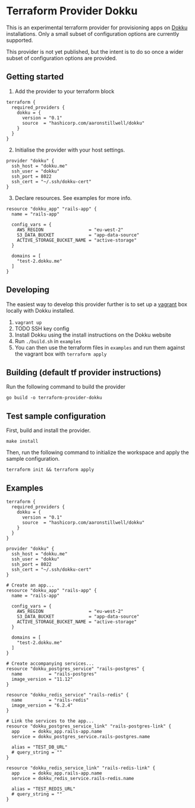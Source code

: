 # Terraform Provider Dokku

This is an experimental terraform provider for provisioning apps on [Dokku](https://dokku.com/) installations. Only a small subset of configuration options are currently supported.

This provider is not yet published, but the intent is to do so once a wider subset of configuration options are provided.

## Getting started

1. Add the provider to your terraform block

```
terraform {
  required_providers {
    dokku = {
      version = "0.1"
      source  = "hashicorp.com/aaronstillwell/dokku"
    }
  }
}
```

2. Initialise the provider with your host settings. 
```
provider "dokku" {
  ssh_host = "dokku.me"
  ssh_user = "dokku"
  ssh_port = 8022
  ssh_cert = "~/.ssh/dokku-cert"
}
```

3. Declare resources. See examples for more info.

```
resource "dokku_app" "rails-app" {
  name = "rails-app"

  config_vars = {
    AWS_REGION                 = "eu-west-2"
    S3_DATA_BUCKET             = "app-data-source"
    ACTIVE_STORAGE_BUCKET_NAME = "active-storage"
  }

  domains = [
    "test-2.dokku.me"
  ]
}
```

## Developing

The easiest way to develop this provider further is to set up a [vagrant](https://www.vagrantup.com/) box locally with Dokku installed. 

1. `vagrant up`
2. TODO SSH key config
3. Install Dokku using the install instructions on the Dokku website
4. Run `./build.sh` in `examples`
5. You can then use the terraform files in `examples` and run them against the vagrant box with `terraform apply`

## Building (default tf provider instructions)

Run the following command to build the provider

```shell
go build -o terraform-provider-dokku
```

## Test sample configuration

First, build and install the provider.

```shell
make install
```

Then, run the following command to initialize the workspace and apply the sample configuration.

```shell
terraform init && terraform apply
```

## Examples

```
terraform {
  required_providers {
    dokku = {
      version = "0.1"
      source  = "hashicorp.com/aaronstillwell/dokku"
    }
  }
}

provider "dokku" {
  ssh_host = "dokku.me"
  ssh_user = "dokku"
  ssh_port = 8022
  ssh_cert = "~/.ssh/dokku-cert"
}

# Create an app...
resource "dokku_app" "rails-app" {
  name = "rails-app"

  config_vars = {
    AWS_REGION                 = "eu-west-2"
    S3_DATA_BUCKET             = "app-data-source"
    ACTIVE_STORAGE_BUCKET_NAME = "active-storage"
  }

  domains = [
    "test-2.dokku.me"
  ]
}

# Create accompanying services...
resource "dokku_postgres_service" "rails-postgres" {
  name          = "rails-postgres"
  image_version = "11.12"
}

resource "dokku_redis_service" "rails-redis" {
  name          = "rails-redis"
  image_version = "6.2.4"
}

# Link the services to the app...
resource "dokku_postgres_service_link" "rails-postgres-link" {
  app     = dokku_app.rails-app.name
  service = dokku_postgres_service.rails-postgres.name

  alias = "TEST_DB_URL"
  # query_string = ""
}

resource "dokku_redis_service_link" "rails-redis-link" {
  app     = dokku_app.rails-app.name
  service = dokku_redis_service.rails-redis.name

  alias = "TEST_REDIS_URL"
  # query_string = ""
}
```
